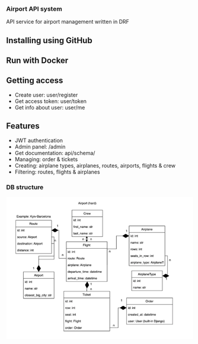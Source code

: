 ### Airport API system
API service for airport management written in DRF
## Installing using GitHub

## Run with Docker

## Getting access
- Create user: user/register
- Get access token: user/token
- Get info about user: user/me

## Features
- JWT authentication
- Admin panel: /admin
- Get documentation: api/schema/
- Managing: order & tickets
- Creating: airplane types, airplanes, routes, airports, flights & crew
- Filtering: routes, flights & airplanes
### DB structure
![airport_diagram.png](airport_diagram.png)
